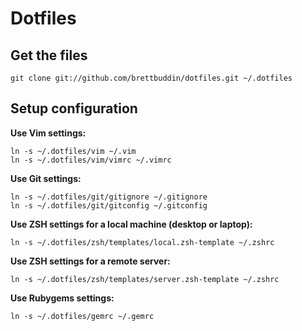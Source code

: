 # Dotfiles

## Get the files

    git clone git://github.com/brettbuddin/dotfiles.git ~/.dotfiles

## Setup configuration

**Use Vim settings:**

    ln -s ~/.dotfiles/vim ~/.vim
    ln -s ~/.dotfiles/vim/vimrc ~/.vimrc

**Use Git settings:**

    ln -s ~/.dotfiles/git/gitignore ~/.gitignore
    ln -s ~/.dotfiles/git/gitconfig ~/.gitconfig

**Use ZSH settings for a local machine (desktop or laptop):**

    ln -s ~/.dotfiles/zsh/templates/local.zsh-template ~/.zshrc

**Use ZSH settings for a remote server:**

    ln -s ~/.dotfiles/zsh/templates/server.zsh-template ~/.zshrc

**Use Rubygems settings:**

    ln -s ~/.dotfiles/gemrc ~/.gemrc
